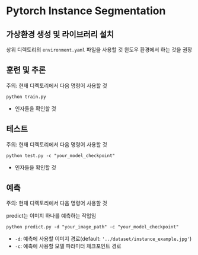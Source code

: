 # Pytorch Instance Segmentation

## 가상환경 생성 및 라이브러리 설치
상위 디렉토리의 `environment.yaml` 파일을 사용할 것
윈도우 환경에서 하는 것을 권장

## 훈련 및 추론
주의: 현재 디렉토리에서 다음 명령어 사용할 것
```shell
python train.py
```
- 인자들을 확인할 것

## 테스트
주의: 현재 디렉토리에서 다음 명령어 사용할 것
```shell
python test.py -c "your_model_checkpoint"
```
- 인자들을 확인할 것

## 예측
주의: 현재 디렉토리에서 다음 명령어 사용할 것

predict는 이미지 하나를 예측하는 작업임
```shell
python predict.py -d "your_image_path" -c "your_model_checkpoint"
```
- `-d`: 예측에 사용할 이미지 경로(default: `'../dataset/instance_example.jpg'`)
- `-c`: 예측에 사용할 모델 파라미터 체크포인트 경로